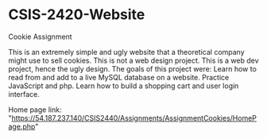 # CSIS-2420-Website
Cookie Assignment

This is an extremely simple and ugly website that a theoretical company might use to sell cookies.
This is not a web design project. This is a web dev project, hence the ugly design.
The goals of this project were: 
  Learn how to read from and add to a live MySQL database on a website. 
  Practice JavaScript and php.
  Learn how to build a shopping cart and user login interface.
  
Home page link: "https://54.187.237.140/CSIS2440/Assignments/AssignmentCookies/HomePage.php"
